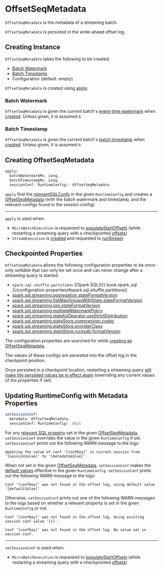 # OffsetSeqMetadata

`OffsetSeqMetadata` is the metadata of a streaming batch.

`OffsetSeqMetadata` is persisted in the write-ahead offset log.

## Creating Instance

`OffsetSeqMetadata` takes the following to be created:

* [Batch Watermark](#batchWatermarkMs)
* [Batch Timestamp](#batchTimestampMs)
* <span id="conf"> Configuration (default: empty)

`OffsetSeqMetadata` is created using [apply](#apply).

### <span id="batchWatermarkMs"> Batch Watermark

`OffsetSeqMetadata` is given the current batch's [event-time watermark](streaming-watermark.md) when [created](#creating-instance). Unless given, it is assumed `0`.

### <span id="batchTimestampMs"> Batch Timestamp

`OffsetSeqMetadata` is given the current batch's [batch timestamp](spark-structured-streaming-batch-processing-time.md) when [created](#creating-instance). Unless given, it is assumed `0`.

## <span id="apply"> Creating OffsetSeqMetadata

```scala
apply(
  batchWatermarkMs: Long,
  batchTimestampMs: Long,
  sessionConf: RuntimeConfig): OffsetSeqMetadata
```

`apply` find the [relevantSQLConfs](#relevantSQLConfs) in the given `RuntimeConfig` and creates a [OffsetSeqMetadata](#creating-instance) (with the batch watermark and timestamp, and the relevant configs found in the session config).

---

`apply` is used when:

* `MicroBatchExecution` is requested to [populateStartOffsets](micro-batch-execution/MicroBatchExecution.md#populateStartOffsets) (while restarting a streaming query with a checkpointed [offsets](OffsetSeqLog.md))
* `StreamExecution` is [created](StreamExecution.md#offsetSeqMetadata) and requested to [runStream](StreamExecution.md#runStream)

## <span id="relevantSQLConfs"><span id="relevantSQLConfDefaultValues"> Checkpointed Properties

`OffsetSeqMetadata` allows the following configuration properties to be _once-only settable_ that can only be set once and can never change after a streaming query is started.

* `spark.sql.shuffle.partitions` ([Spark SQL]({{ book.spark_sql }}/configuration-properties/#spark.sql.shuffle.partitions))
* [spark.sql.streaming.aggregation.stateFormatVersion](configuration-properties.md#STREAMING_AGGREGATION_STATE_FORMAT_VERSION)
* [spark.sql.streaming.flatMapGroupsWithState.stateFormatVersion](configuration-properties.md#FLATMAPGROUPSWITHSTATE_STATE_FORMAT_VERSION)
* [spark.sql.streaming.join.stateFormatVersion](configuration-properties.md#STREAMING_JOIN_STATE_FORMAT_VERSION)
* [spark.sql.streaming.multipleWatermarkPolicy](configuration-properties.md#STREAMING_MULTIPLE_WATERMARK_POLICY)
* [spark.sql.streaming.statefulOperator.useStrictDistribution](configuration-properties.md#STATEFUL_OPERATOR_USE_STRICT_DISTRIBUTION)
* [spark.sql.streaming.stateStore.compression.codec](configuration-properties.md#STATE_STORE_COMPRESSION_CODEC)
* [spark.sql.streaming.stateStore.providerClass](configuration-properties.md#STATE_STORE_PROVIDER_CLASS)
* [spark.sql.streaming.stateStore.rocksdb.formatVersion](configuration-properties.md#STATE_STORE_ROCKSDB_FORMAT_VERSION)

The configuration properties are searched for while [creating an OffsetSeqMetadata](#apply).

The values of these configs are persisted into the offset log in the checkpoint position.

Once persisted in a checkpoint location, restarting a streaming query [will make the persisted values be in effect again](#setSessionConf) (overriding any current values of the properties if set).

## <span id="setSessionConf"> Updating RuntimeConfig with Metadata Properties

```scala
setSessionConf(
  metadata: OffsetSeqMetadata,
  sessionConf: RuntimeConfig): Unit
```

For any [relevant SQL property](#relevantSQLConfs) set in the given [OffsetSeqMetadata](OffsetSeqMetadata.md), `setSessionConf` overrides the value in the given `RuntimeConfig` if set. `setSessionConf` prints out the following WARN message to the logs:

```text
Updating the value of conf '[confKey]' in current session from '[sessionValue]' to '[metadataValue]'.
```

When not set in the given [OffsetSeqMetadata](OffsetSeqMetadata.md), `setSessionConf` makes the [default values](#relevantSQLConfDefaultValues) effective in the given `RuntimeConfig`. `setSessionConf` prints out the following WARN message to the logs:

```text
Conf '[confKey]' was not found in the offset log, using default value '[defaultValue]'
```

Otherwise, `setSessionConf` prints out one of the following WARN messages to the logs based on whether a relevant property is set in the given `RuntimeConfig` or not.

```text
Conf '[confKey]' was not found in the offset log. Using existing session conf value '[v]'.
```

```text
Conf '[confKey]' was not found in the offset log. No value set in session conf.
```

---

`setSessionConf` is used when:

* `MicroBatchExecution` is requested to [populateStartOffsets](micro-batch-execution/MicroBatchExecution.md#populateStartOffsets) (while restarting a streaming query with a checkpointed [offsets](OffsetSeqLog.md))
